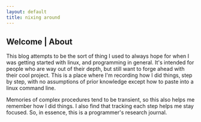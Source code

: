 ```yaml
---
layout: default
title: nixing around
---
```


## Welcome | About

This blog attempts to be the sort of thing I used to always hope for when I was getting started with linux, and programming in general.  It's intended for people who are way out of their depth, but still want to forge ahead with their cool project.  This is a place where I'm recording how I did things, step by step, with no assumptions of prior knowledge except how to paste into a linux command line.  


Memories of complex procedures tend to be transient, so this also helps me remember how I did things.  I also find that tracking each step helps me stay focused.  So, in essence, this is a programmer's research journal.

